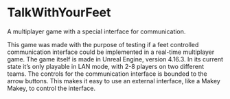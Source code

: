 # TalkWithYourFeet
 A multiplayer game with a special interface for communication.

 This game was made with the purpose of testing if a feet controlled communication interface could be implemented in a real-time multiplayer game.
 The game itself is made in Unreal Engine, version 4.16.3. In its current state it’s only playable in LAN mode, with 2-8 players on two different teams.
 The controls for the communication interface is bounded to the arrow buttons. This makes it easy to use an external interface, like a Makey Makey, to control the interface.